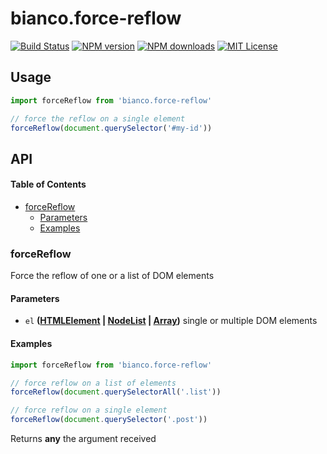 # bianco.force-reflow

[![Build Status][ci-image]][ci-url]
[![NPM version][npm-version-image]][npm-url]
[![NPM downloads][npm-downloads-image]][npm-url]
[![MIT License][license-image]][license-url]

## Usage

```js
import forceReflow from 'bianco.force-reflow'

// force the reflow on a single element
forceReflow(document.querySelector('#my-id'))
```

[ci-image]:https://img.shields.io/github/workflow/status/biancojs/force-reflow/test?style=flat-square
[ci-url]:https://github.com/biancojs/force-reflow/actions

[license-image]: http://img.shields.io/badge/license-MIT-000000.svg?style=flat-square

[license-url]: LICENSE.txt

[npm-version-image]: http://img.shields.io/npm/v/bianco.force-reflow.svg?style=flat-square

[npm-downloads-image]: http://img.shields.io/npm/dm/bianco.force-reflow.svg?style=flat-square

[npm-url]: https://npmjs.org/package/bianco.force-reflow

## API

<!-- Generated by documentation.js. Update this documentation by updating the source code. -->

#### Table of Contents

-   [forceReflow](#forcereflow)
    -   [Parameters](#parameters)
    -   [Examples](#examples)

### forceReflow

Force the reflow of one or a list of DOM elements

#### Parameters

-   `el` **([HTMLElement](https://developer.mozilla.org/docs/Web/HTML/Element) \| [NodeList](https://developer.mozilla.org/docs/Web/API/NodeList) \| [Array](https://developer.mozilla.org/docs/Web/JavaScript/Reference/Global_Objects/Array))** single or multiple DOM elements

#### Examples

```javascript
import forceReflow from 'bianco.force-reflow'

// force reflow on a list of elements
forceReflow(document.querySelectorAll('.list'))

// force reflow on a single element
forceReflow(document.querySelector('.post'))
```

Returns **any** the argument received
